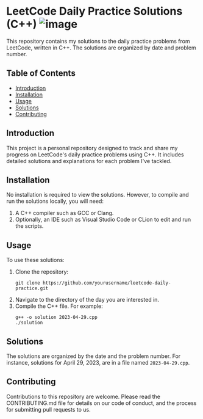 # LeetCode Daily Practice Solutions (C++) ![image](https://github.com/QuantumCipherMaster/Daily-Personal-Practice/assets/128596662/9a990b0e-f0bf-4c00-b7f7-da19eaceba84)


This repository contains my solutions to the daily practice problems from LeetCode, written in C++. The solutions are organized by date and problem number.

## Table of Contents

- [Introduction](#introduction)
- [Installation](#installation)
- [Usage](#usage)
- [Solutions](#solutions)
- [Contributing](#contributing)

## Introduction

This project is a personal repository designed to track and share my progress on LeetCode's daily practice problems using C++. It includes detailed solutions and explanations for each problem I've tackled.

## Installation

No installation is required to view the solutions. However, to compile and run the solutions locally, you will need:

1. A C++ compiler such as GCC or Clang.
2. Optionally, an IDE such as Visual Studio Code or CLion to edit and run the scripts.

## Usage

To use these solutions:
1. Clone the repository:
   ```
   git clone https://github.com/yourusername/leetcode-daily-practice.git
   ```
2. Navigate to the directory of the day you are interested in.
3. Compile the C++ file. For example:
   ```
   g++ -o solution 2023-04-29.cpp
   ./solution
   ```

## Solutions

The solutions are organized by the date and the problem number. For instance, solutions for April 29, 2023, are in a file named `2023-04-29.cpp`.

## Contributing

Contributions to this repository are welcome. Please read the CONTRIBUTING.md file for details on our code of conduct, and the process for submitting pull requests to us.

